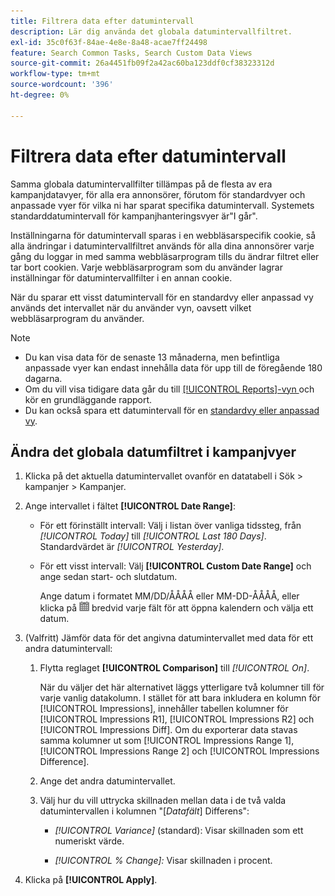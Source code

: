 ```yaml
---
title: Filtrera data efter datumintervall
description: Lär dig använda det globala datumintervallfiltret.
exl-id: 35c0f63f-84ae-4e8e-8a48-acae7ff24498
feature: Search Common Tasks, Search Custom Data Views
source-git-commit: 26a4451fb09f2a42ac60ba123ddf0cf38323312d
workflow-type: tm+mt
source-wordcount: '396'
ht-degree: 0%

---
```


# Filtrera data efter datumintervall

Samma globala datumintervallfilter tillämpas på de flesta av era kampanjdatavyer, för alla era annonsörer, förutom för standardvyer och anpassade vyer för vilka ni har sparat specifika datumintervall. Systemets standarddatumintervall för kampanjhanteringsvyer är&quot;I går&quot;.

Inställningarna för datumintervall sparas i en webbläsarspecifik cookie, så alla ändringar i datumintervallfiltret används för alla dina annonsörer varje gång du loggar in med samma webbläsarprogram tills du ändrar filtret eller tar bort cookien. Varje webbläsarprogram som du använder lagrar inställningar för datumintervallfilter i en annan cookie.

När du sparar ett visst datumintervall för en standardvy eller anpassad vy används det intervallet när du använder vyn, oavsett vilket webbläsarprogram du använder.

>[!NOTE]
>
>* Du kan visa data för de senaste 13 månaderna, men befintliga anpassade vyer kan endast innehålla data för upp till de föregående 180 dagarna.
>* Om du vill visa tidigare data går du till [[!UICONTROL Reports]-vyn ](/help/search-social-commerce/reports/management/basic-advanced/basic-advanced-report-about.md) och kör en grundläggande rapport.
>* Du kan också spara ett datumintervall för en [standardvy eller anpassad vy](/help/search-social-commerce/common-tasks/data-views/custom-default-views-manage.md).

## Ändra det globala datumfiltret i kampanjvyer

1. Klicka på det aktuella datumintervallet ovanför en datatabell i Sök \> kampanjer \> Kampanjer.

1. Ange intervallet i fältet **[!UICONTROL Date Range]**:

   * För ett förinställt intervall: Välj i listan över vanliga tidssteg, från *[!UICONTROL Today]* till *[!UICONTROL Last 180 Days]*. Standardvärdet är *[!UICONTROL Yesterday]*.

   * För ett visst intervall: Välj **[!UICONTROL Custom Date Range]** och ange sedan start- och slutdatum.

     Ange datum i formatet MM/DD/ÅÅÅÅ eller MM-DD-ÅÅÅÅ, eller klicka på ![kalenderikonen](/help/search-social-commerce/assets/calendar.png "kalenderikonen") bredvid varje fält för att öppna kalendern och välja ett datum.

1. (Valfritt) Jämför data för det angivna datumintervallet med data för ett andra datumintervall:

   1. Flytta reglaget **[!UICONTROL Comparison]** till *[!UICONTROL On]*.

      När du väljer det här alternativet läggs ytterligare två kolumner till för varje vanlig datakolumn. I stället för att bara inkludera en kolumn för [!UICONTROL Impressions], innehåller tabellen kolumner för [!UICONTROL Impressions R1], [!UICONTROL Impressions R2] och [!UICONTROL Impressions Diff].  Om du exporterar data stavas samma kolumner ut som [!UICONTROL Impressions Range 1], [!UICONTROL Impressions Range 2] och [!UICONTROL Impressions Difference].

   1. Ange det andra datumintervallet.

   1. Välj hur du vill uttrycka skillnaden mellan data i de två valda datumintervallen i kolumnen &quot;\[_Datafält_\] Differens&quot;:

      * *[!UICONTROL Variance]* (standard): Visar skillnaden som ett numeriskt värde.

      * *[!UICONTROL % Change]:* Visar skillnaden i procent.

1. Klicka på **[!UICONTROL Apply]**.
